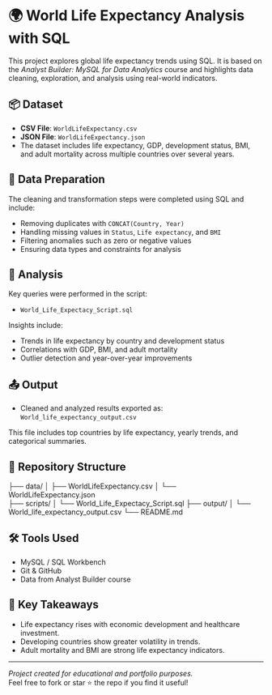 # 🌍 World Life Expectancy Analysis with SQL

This project explores global life expectancy trends using SQL. It is based on the *Analyst Builder: MySQL for Data Analytics* course and highlights data cleaning, exploration, and analysis using real-world indicators.

## 📦 Dataset

- **CSV File**: `WorldLifeExpectancy.csv`
- **JSON File**: `WorldLifeExpectancy.json`
- The dataset includes life expectancy, GDP, development status, BMI, and adult mortality across multiple countries over several years.

## 🧹 Data Preparation

The cleaning and transformation steps were completed using SQL and include:
- Removing duplicates with `CONCAT(Country, Year)`
- Handling missing values in `Status`, `Life expectancy`, and `BMI`
- Filtering anomalies such as zero or negative values
- Ensuring data types and constraints for analysis

## 🧠 Analysis

Key queries were performed in the script:
- `World_Life_Expectacy_Script.sql`

Insights include:
- Trends in life expectancy by country and development status
- Correlations with GDP, BMI, and adult mortality
- Outlier detection and year-over-year improvements

## 📤 Output

- Cleaned and analyzed results exported as:  
  `World_life_expectancy_output.csv`

This file includes top countries by life expectancy, yearly trends, and categorical summaries.

## 📁 Repository Structure
├── data/ │ ├── WorldLifeExpectancy.csv  │ └── WorldLifeExpectancy.json  
├── scripts/ │ └── World_Life_Expectacy_Script.sql 
├── output/ │ └── World_life_expectancy_output.csv └── README.md


## 🛠️ Tools Used

- MySQL / SQL Workbench
- Git & GitHub
- Data from Analyst Builder course

## 📌 Key Takeaways

- Life expectancy rises with economic development and healthcare investment.
- Developing countries show greater volatility in trends.
- Adult mortality and BMI are strong life expectancy indicators.

---

*Project created for educational and portfolio purposes.*  
Feel free to fork or star ⭐ the repo if you find it useful!


